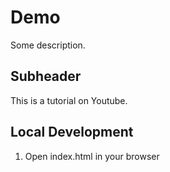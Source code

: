 # Demo

Some description.

## Subheader

This is a tutorial on Youtube.

## Local Development

1. Open index.html in your browser